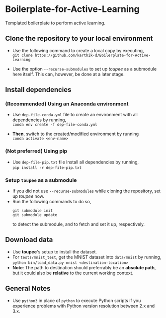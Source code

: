 # Boilerplate-for-Active-Learning

Templated boilerplate to perform active learning.


## Clone the repository to your local environment

- Use the following command to create a local copy by executing,   
`git clone https://github.com/karthik-d/Boilerplate-for-Active-Learning`

- Use the option `--recurse-submodules` to set up *toupee* as a submodule here itself. This can, however, be done at a later stage.

## Install dependencies

### **(Recommended)** Using an Anaconda environment
- Use `dep-file-conda.yml` file to create an environment with all dependencies by running,   
`conda env create -f dep-file-conda.yml`

- **Then**, switch to the created/modified environment by running   
`conda activate <env-name>`

### **(Not preferred)** Using pip
- Use `dep-file-pip.txt` file Install all dependencies by running,      
  `pip install -r dep-file-pip.txt`
  
### Setup `toupee` as a submodule
- If you did not use `--recurse-submodules` while cloning the repository, set up *toupee* now.
- Run the following commands to do so,
  ```
  git submodule init     
  git submodule update   
  ```
  to detect the submodule, and to fetch and set it up, respectively.

## Download data
- Use **toupee**'s setup to install the dataset.
- For `tests/mnist_test`, get the MNIST dataset into `data/mnist` by running,   
  `python bin/load_data.py mnist <destination-location>`
- **Note**: The path to destination should preferrably be an **absolute path**, but it could also be **relative** to the current working context.


## General Notes

- Use `python3` in place of `python` to execute Python scripts if you experience problems with Python version resolution between 2.x and 3.x.
